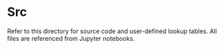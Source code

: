 # Src

Refer to this directory for source code and user-defined lookup tables. All files are referenced from Jupyter notebooks.
